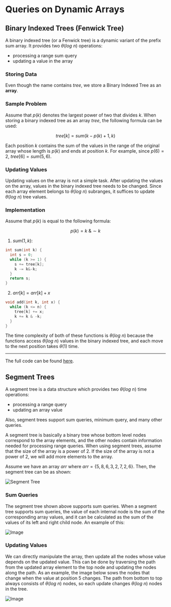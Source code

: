 # Queries on Dynamic Arrays

## Binary Indexed Trees (Fenwick Tree)

A binary indexed tree (or a Fenwick tree) is a dynamic variant of the prefix sum array. It provides two $\theta(log \ n)$ operations:

-   processing a range sum query
-   updating a value in the array

### Storing Data

Even though the name contains _tree_, we store a Binary Indexed Tree as an **array**.

### Sample Problem

Assume that $p(k)$ denotes the largest power of two that divides $k$. When storing a binary indexed tree as an array $tree$, the following formula can be used:

$$tree[k] = sum(k - p(k) + 1, k)$$

Each position $k$ contains the sum of the values in the range of the original array whose length is $p(k)$ and ends at position $k$. For example, since $p(6) = 2$, $tree[6] = sum(5, 6)$.

### Updating Values

Updating values on the array is not a simple task. After updating the values on the array, values in the binary indexed tree needs to be changed. Since each array element belongs to $\theta(log \ n)$ subranges, it suffices to update $\theta(log \ n)$ tree values.

### Implementation

Assume that $p(k)$ is equal to the following formula:

$$p(k) = k \ \& \sim k$$

1. $sum(1, k)$:

```cpp
int sum(int k) {
  int s = 0;
  while (k >= 1) {
    s += tree[k];
    k -= k&-k;
  }
  return s;
}
```

2. $arr[k] = arr[k] + x$

```cpp
void add(int k, int x) {
  while (k <= n) {
    tree[k] += x;
    k += k & -k;
  }
}
```

The time complexity of both of these functions is $\theta(log \ n)$ because the functions access $\theta(log \ n)$ values in the binary indexed tree, and each move to the next position takes $\theta(1)$ time.

---

The full code can be found [here](sum-queries-mutable.cpp).

## Segment Trees

A segment tree is a data structure which provides two $\theta(log \ n)$ time operations:

-   processing a range query
-   updating an array value

Also, segment trees support sum queries, minimum query, and many other queries.

A segment tree is basically a binary tree whose bottom level nodes correspond to the array elements, and the other nodes contain information needed for processing range queries. When using segment trees, assume that the size of the array is a power of $2$. If the size of the array is not a power of $2$, we will add more elements to the array.

Assume we have an array $arr$ where $arr = \{ 5, 8, 6, 3, 2, 7, 2, 6\}$. Then, the segment tree can be as shown:

![Segment Tree](../images/seg-tree/ex.png)

### Sum Queries

The segment tree shown above supports sum queries. When a segment tree supports sum queries, the value of each internal node is the sum of the corresponding array values, and it can be calculated as the sum of the values of its left and right child node. An example of this:

![Image](../images/seg-tree/sum-query.png)

### Updating Values

We can directly manipulate the array, then update all the nodes whose value depends on the updated value. This can be done by traversing the path from the updated array element to the top node and updating the nodes along the path. As an example, the image below sows the nodes that change when the value at position 5 changes. The path from bottom to top always consists of $\theta(log \ n)$ nodes, so each update changes $\theta(log \ n)$ nodes in the tree.

![Image](../images/seg-tree/nodes-change.png)
